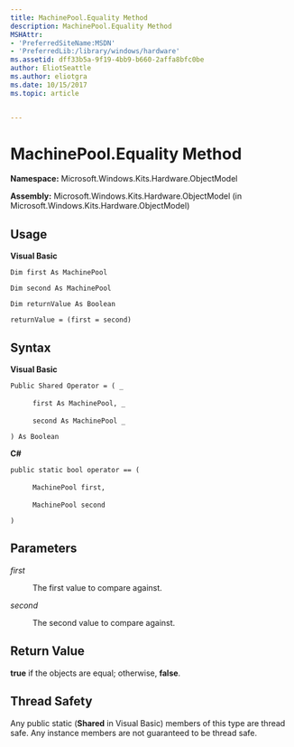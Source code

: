 ```yaml
---
title: MachinePool.Equality Method
description: MachinePool.Equality Method
MSHAttr:
- 'PreferredSiteName:MSDN'
- 'PreferredLib:/library/windows/hardware'
ms.assetid: dff33b5a-9f19-4bb9-b660-2affa8bfc0be
author: EliotSeattle
ms.author: eliotgra
ms.date: 10/15/2017
ms.topic: article


---
```


# MachinePool.Equality Method


**Namespace:** Microsoft.Windows.Kits.Hardware.ObjectModel

**Assembly:** Microsoft.Windows.Kits.Hardware.ObjectModel (in Microsoft.Windows.Kits.Hardware.ObjectModel)

## <span id="Usage"></span><span id="usage"></span><span id="USAGE"></span>Usage


**Visual Basic**

`Dim first As MachinePool`

`Dim second As MachinePool`

`Dim returnValue As Boolean`

`returnValue = (first = second)`

## <span id="Syntax"></span><span id="syntax"></span><span id="SYNTAX"></span>Syntax


**Visual Basic**

`Public Shared Operator = ( _`

          `first As MachinePool, _`

          `second As MachinePool _`

`) As Boolean`

**C#**

`public static bool operator == (`

          `MachinePool first,`

          `MachinePool second`

`)`

## <span id="Parameters"></span><span id="parameters"></span><span id="PARAMETERS"></span>Parameters


*first*

          The first value to compare against.

*second*

          The second value to compare against.

## <span id="Return_Value"></span><span id="return_value"></span><span id="RETURN_VALUE"></span>Return Value


**true** if the objects are equal; otherwise, **false**.

## <span id="Thread_Safety"></span><span id="thread_safety"></span><span id="THREAD_SAFETY"></span>Thread Safety


Any public static (**Shared** in Visual Basic) members of this type are thread safe. Any instance members are not guaranteed to be thread safe.

 

 






